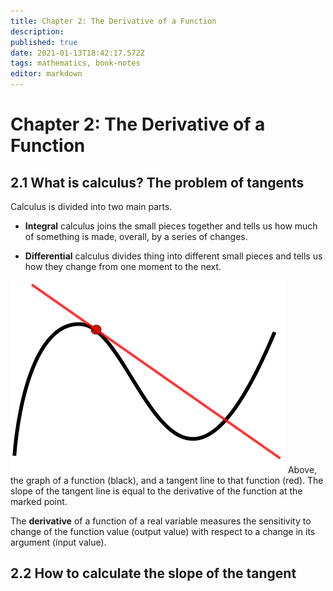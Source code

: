 ```yaml
---
title: Chapter 2: The Derivative of a Function
description: 
published: true
date: 2021-01-13T18:42:17.572Z
tags: mathematics, book-notes
editor: markdown
---
```


# Chapter 2: The Derivative of a Function

## 2.1 What is calculus? The problem of tangents
Calculus is divided into two main parts.

* **Integral** calculus joins the small pieces together and tells us how much of something is made, overall, by a series of changes.

* **Differential** calculus divides thing into different small pieces and tells us how they change from one moment to the next.

![tangent_to_a_curve.png](/tangent_to_a_curve.png)
Above, the graph of a function (black), and a tangent line to that function (red). The slope of the tangent line is equal to the derivative of the function at the marked point.

The **derivative** of a function of a real variable measures the sensitivity to change of the function value (output value) with respect to a change in its argument (input value).

## 2.2 How to calculate the slope of the tangent
